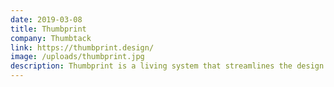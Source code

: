 ```yaml
---
date: 2019-03-08
title: Thumbprint
company: Thumbtack
link: https://thumbprint.design/
image: /uploads/thumbprint.jpg
description: Thumbprint is a living system that streamlines the design and development process through consolidation, standardization, and documentation.
---
```

